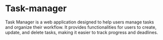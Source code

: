 # Task-manager
Task Manager is a web application designed to help users manage tasks and organize their workflow. It provides functionalities for users to create, update, and delete tasks, making it easier to track progress and deadlines. 
